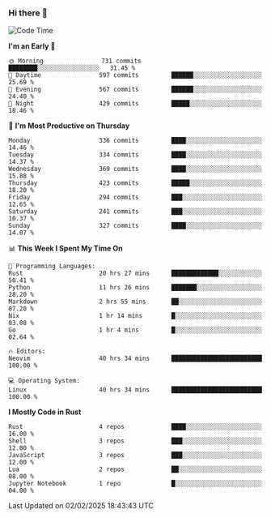 ### Hi there 👋
<!--START_SECTION:waka-->
![Code Time](http://img.shields.io/badge/Code%20Time-484%20hrs%204%20mins-blue)

**I'm an Early 🐤** 

```text
🌞 Morning                731 commits         ████████░░░░░░░░░░░░░░░░░   31.45 % 
🌆 Daytime                597 commits         ██████░░░░░░░░░░░░░░░░░░░   25.69 % 
🌃 Evening                567 commits         ██████░░░░░░░░░░░░░░░░░░░   24.40 % 
🌙 Night                  429 commits         █████░░░░░░░░░░░░░░░░░░░░   18.46 % 
```
📅 **I'm Most Productive on Thursday** 

```text
Monday                   336 commits         ████░░░░░░░░░░░░░░░░░░░░░   14.46 % 
Tuesday                  334 commits         ████░░░░░░░░░░░░░░░░░░░░░   14.37 % 
Wednesday                369 commits         ████░░░░░░░░░░░░░░░░░░░░░   15.88 % 
Thursday                 423 commits         █████░░░░░░░░░░░░░░░░░░░░   18.20 % 
Friday                   294 commits         ███░░░░░░░░░░░░░░░░░░░░░░   12.65 % 
Saturday                 241 commits         ███░░░░░░░░░░░░░░░░░░░░░░   10.37 % 
Sunday                   327 commits         ████░░░░░░░░░░░░░░░░░░░░░   14.07 % 
```


📊 **This Week I Spent My Time On** 

```text
💬 Programming Languages: 
Rust                     20 hrs 27 mins      █████████████░░░░░░░░░░░░   50.41 % 
Python                   11 hrs 26 mins      ███████░░░░░░░░░░░░░░░░░░   28.20 % 
Markdown                 2 hrs 55 mins       ██░░░░░░░░░░░░░░░░░░░░░░░   07.20 % 
Nix                      1 hr 14 mins        █░░░░░░░░░░░░░░░░░░░░░░░░   03.08 % 
Go                       1 hr 4 mins         █░░░░░░░░░░░░░░░░░░░░░░░░   02.64 % 

🔥 Editors: 
Neovim                   40 hrs 34 mins      █████████████████████████   100.00 % 

💻 Operating System: 
Linux                    40 hrs 34 mins      █████████████████████████   100.00 % 
```

**I Mostly Code in Rust** 

```text
Rust                     4 repos             ████░░░░░░░░░░░░░░░░░░░░░   16.00 % 
Shell                    3 repos             ███░░░░░░░░░░░░░░░░░░░░░░   12.00 % 
JavaScript               3 repos             ███░░░░░░░░░░░░░░░░░░░░░░   12.00 % 
Lua                      2 repos             ██░░░░░░░░░░░░░░░░░░░░░░░   08.00 % 
Jupyter Notebook         1 repo              █░░░░░░░░░░░░░░░░░░░░░░░░   04.00 % 
```




 Last Updated on 02/02/2025 18:43:43 UTC
<!--END_SECTION:waka-->

<!--
**YoganshSharma/YoganshSharma** is a ✨ _special_ ✨ repository because its `README.md` (this file) appears on your GitHub profile.

Here are some ideas to get you started:

- 🔭 I’m currently working on ...
- 🌱 I’m currently learning ...
- 👯 I’m looking to collaborate on ...
- 🤔 I’m looking for help with ...
- 💬 Ask me about ...
- 📫 How to reach me: ...
- 😄 Pronouns: ...
- ⚡ Fun fact: ...
-->
